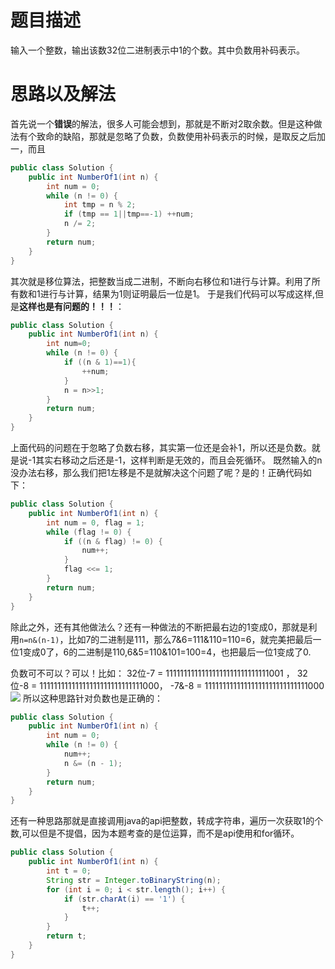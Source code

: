 # 题目描述
输入一个整数，输出该数32位二进制表示中1的个数。其中负数用补码表示。

# 思路以及解法
首先说一个**错误**的解法，很多人可能会想到，那就是不断对2取余数。但是这种做法有个致命的缺陷，那就是忽略了负数，负数使用补码表示的时候，是取反之后加一，而且
```java
public class Solution {
    public int NumberOf1(int n) {
        int num = 0;
        while (n != 0) {
            int tmp = n % 2;
            if (tmp == 1||tmp==-1) ++num;
            n /= 2;
        }
        return num;
    }
}
```
其次就是移位算法，把整数当成二进制，不断向右移位和1进行与计算。利用了所有数和1进行与计算，结果为1则证明最后一位是1。
于是我们代码可以写成这样,但是**这样也是有问题的！！！**：

```java
public class Solution {
    public int NumberOf1(int n) {
        int num=0;
        while (n != 0) {
            if ((n & 1)==1){
                ++num;
            }
            n = n>>1;
        }
        return num;
    }
}
```
上面代码的问题在于忽略了负数右移，其实第一位还是会补1，所以还是负数。就是说-1其实右移动之后还是-1，这样判断是无效的，而且会死循环。
既然输入的n没办法右移，那么我们把1左移是不是就解决这个问题了呢？是的！正确代码如下：

```java
public class Solution {
    public int NumberOf1(int n) {
        int num = 0, flag = 1;
        while (flag != 0) {
            if ((n & flag) != 0) {
                num++;
            }
            flag <<= 1;
        }
        return num;
    }
}
```

除此之外，还有其他做法么？还有一种做法的不断把最右边的1变成0，那就是利用`n=n&(n-1)`，比如7的二进制是111，那么7&6=111&110=110=6，就完美把最后一位1变成0了，6的二进制是110,6&5=110&101=100=4，也把最后一位1变成了0.

负数可不可以？可以！比如：
32位-7 = 11111111111111111111111111111001 ，
32位-8 = 11111111111111111111111111111000，
-7&-8  = 11111111111111111111111111111000
![](https://imgconvert.csdnimg.cn/aHR0cHM6Ly9tYXJrZG93bnBpY3R1cmUub3NzLWNuLXFpbmdkYW8uYWxpeXVuY3MuY29tLzIwMjAwNzEyMTQ1MzU4LnBuZw?x-oss-process=image/format,png)
所以这种思路针对负数也是正确的：

```java
public class Solution {
    public int NumberOf1(int n) {
        int num = 0;
        while (n != 0) {
            num++;
            n &= (n - 1);
        }
        return num;
    }
}
```

还有一种思路那就是直接调用java的api把整数，转成字符串，遍历一次获取1的个数,可以但是不提倡，因为本题考查的是位运算，而不是api使用和for循环。
```java
public class Solution {
    public int NumberOf1(int n) {
        int t = 0;
        String str = Integer.toBinaryString(n);
        for (int i = 0; i < str.length(); i++) {
            if (str.charAt(i) == '1') {
                t++;
            }
        }
        return t;
    }
}
```

